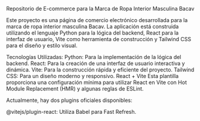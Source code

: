 Repositorio de E-commerce para la Marca de Ropa Interior Masculina Bacav

Este proyecto es una página de comercio electrónico desarrollada para la marca de ropa interior masculina Bacav. La aplicación está construida utilizando el lenguaje Python para la lógica del backend, React para la interfaz de usuario, Vite como herramienta de construcción y Tailwind CSS para el diseño y estilo visual.

Tecnologías Utilizadas:
Python: Para la implementación de la lógica del backend.
React: Para la creación de una interfaz de usuario interactiva y dinámica.
Vite: Para la construcción rápida y eficiente del proyecto.
Tailwind CSS: Para un diseño moderno y responsivo.
React + Vite
Esta plantilla proporciona una configuración mínima para utilizar React en Vite con Hot Module Replacement (HMR) y algunas reglas de ESLint.

Actualmente, hay dos plugins oficiales disponibles:

@vitejs/plugin-react: Utiliza Babel para Fast Refresh.

